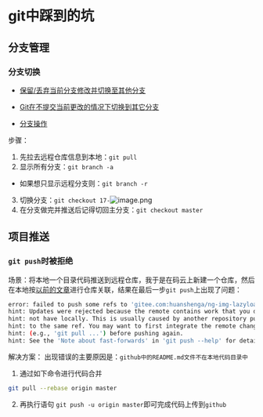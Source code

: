 # git中踩到的坑
## 分支管理
### 分支切换
* [保留/丢弃当前分支修改并切换至其他分支](https://www.cnblogs.com/yhjoker/p/11776240.html)

* [Git在不提交当前更改的情况下切换到其它分支](https://www.pianshen.com/article/7416612965/)

* [分支操作](https://www.cnblogs.com/yongdaimi/p/7600052.html)

步骤：
1. 先拉去远程仓库信息到本地：`git pull`
2. 显示所有分支：`git branch -a`
* 如果想只显示远程分支则：`git branch -r`
3. 切换分支：`git checkout 17-`![image.png](https://i.loli.net/2020/08/27/fK9sNhSY3yQ8ivW.png)
4. 在分支做完并推送后记得切回主分支：`git checkout master`
## 项目推送
### `git push`时被拒绝
场景：将本地一个目录代码推送到远程仓库，我于是在码云上新建一个仓库，然后在本地按[以前的文章](http://hs.xuexizuoye.com/guide/git.html#指令与基础)进行仓库关联，结果在最后一步`git push`上出现了问题：
```bash
error: failed to push some refs to 'gitee.com:huanshenga/ng-img-lazyload.git'
hint: Updates were rejected because the remote contains work that you do
hint: not have locally. This is usually caused by another repository pushing
hint: to the same ref. You may want to first integrate the remote changes
hint: (e.g., 'git pull ...') before pushing again.
hint: See the 'Note about fast-forwards' in 'git push --help' for details.
```

解决方案：
出现错误的主要原因是：`github中的README.md文件不在本地代码目录中`

1. 通过如下命令进行代码合并
```bash
git pull --rebase origin master
```

2. 再执行语句 `git push -u origin master`即可完成代码上传到`github`